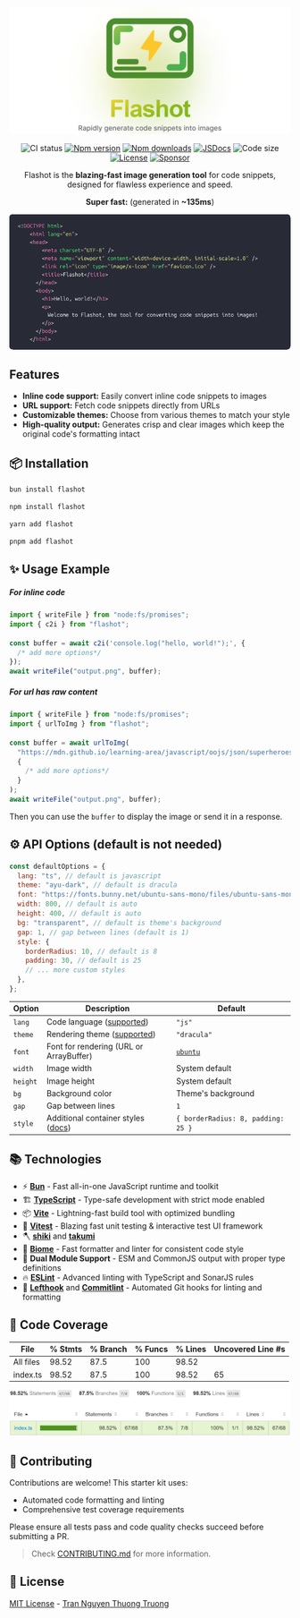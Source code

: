 <div align="center">

<picture>
    <source media="(prefers-color-scheme: dark)" srcset="./public/banner_dark.png">
    <img alt="Line banner" src="./public/banner_light.png">
</picture>

![CI status](https://img.shields.io/github/actions/workflow/status/thuongtruong109/flashot/ci.yml?branch=main&label=ci&logo=github&style=flat&colorA=080f12&colorB=1fa669)
[![Npm version](https://img.shields.io/npm/v/flashot?style=flat&label=version&colorA=080f12&colorB=1fa669&logo=npm)](https://npmjs.com/package/flashot)
[![Npm downloads](https://img.shields.io/npm/dm/flashot?style=flat&logo=jsr&colorA=080f12&colorB=1fa669)](https://npmjs.com/package/flashot)
[![JSDocs](https://img.shields.io/badge/jsdocs-reference-080f12?style=flat&logo=javascript&colorA=080f12&colorB=1fa669)](https://www.jsdocs.io/package/vite-unbundled)
![Code size](https://img.shields.io/github/languages/code-size/thuongtruong109/flashot?style=flat&logo=bun&colorA=080f12&colorB=1fa669)
[![License](https://img.shields.io/github/license/thuongtruong109/flashot.svg?style=flat&colorA=080f12&colorB=1fa669)](https://github.com/antfu/vite-unbundled/blob/main/LICENSE)
[![Sponsor](https://img.shields.io/badge/sponsor-1fa669?logo=githubsponsors&labelColor=080f12)](https://github.com/sponsors/thuongtruong109)

Flashot is the **blazing-fast image generation tool** for code snippets, designed for flawless experience and speed.

</div>

<div align="center">

**Super fast:** (generated in **~135ms**)

  <img src="./test/.snapshot/demo.png" alt="Example output" />
</div>

## Features

- **Inline code support:** Easily convert inline code snippets to images
- **URL support:** Fetch code snippets directly from URLs
- **Customizable themes:** Choose from various themes to match your style
- **High-quality output:** Generates crisp and clear images which keep the original code's formatting intact

## 📦 Installation

```bash
bun install flashot
```

```bash
npm install flashot
```

```bash
yarn add flashot
```

```bash
pnpm add flashot
```

## ✨ Usage Example

##### For inline code

```js
import { writeFile } from "node:fs/promises";
import { c2i } from "flashot";

const buffer = await c2i('console.log("hello, world!");', {
  /* add more options*/
});
await writeFile("output.png", buffer);
```

##### For url has raw content

```js
import { writeFile } from "node:fs/promises";
import { urlToImg } from "flashot";

const buffer = await urlToImg(
  "https://mdn.github.io/learning-area/javascript/oojs/json/superheroes.json",
  {
    /* add more options*/
  }
);
await writeFile("output.png", buffer);
```

Then you can use the `buffer` to display the image or send it in a response.

## ⚙️ API Options (default is not needed)

```js
const defaultOptions = {
  lang: "ts", // default is javascript
  theme: "ayu-dark", // default is dracula
  font: "https://fonts.bunny.net/ubuntu-sans-mono/files/ubuntu-sans-mono-latin-400-normal.woff2", // custom font
  width: 800, // default is auto
  height: 400, // default is auto
  bg: "transparent", // default is theme's background
  gap: 1, // gap between lines (default is 1)
  style: {
    borderRadius: 10, // default is 8
    padding: 30, // default is 25
    // ... more custom styles
  },
};
```

| Option   | Description                                                                              | Default                                                                                            |
| -------- | ---------------------------------------------------------------------------------------- | -------------------------------------------------------------------------------------------------- |
| `lang`   | Code language ([supported](https://shiki.style/languages))                               | `"js"`                                                                                             |
| `theme`  | Rendering theme ([supported](https://shiki.style/themes))                                | `"dracula"`                                                                                        |
| `font`   | Font for rendering (URL or ArrayBuffer)                                                  | [`ubuntu`](https://fonts.bunny.net/ubuntu-sans-mono/files/ubuntu-sans-mono-latin-400-normal.woff2) |
| `width`  | Image width                                                                              | System default                                                                                     |
| `height` | Image height                                                                             | System default                                                                                     |
| `bg`     | Background color                                                                         | Theme's background                                                                                 |
| `gap`    | Gap between lines                                                                        | `1`                                                                                                |
| `style`  | Additional container styles ([docs](https://takumi.kane.tw/docs/deep-dives/stylesheets)) | `{ borderRadius: 8, padding: 25 }`                                                                 |

## 📚 Technologies

- ⚡ **[Bun](https://bun.sh)** - Fast all-in-one JavaScript runtime and toolkit
- 🏗️ **[TypeScript](https://www.typescriptlang.org/)** - Type-safe development with strict mode enabled
- 📦 **[Vite](https://vitejs.dev/)** - Lightning-fast build tool with optimized bundling
- 🔋 **[Vitest](https://vitest.dev/)** - Blazing fast unit testing & interactive test UI framework
- 🪓 **[shiki](https://github.com/shikijs/shiki)** and **[takumi](https://github.com/kane50613/takumi)**
- 📝 **[Biome](https://biomejs.dev/)** - Fast formatter and linter for consistent code style
- 🚀 **Dual Module Support** - ESM and CommonJS output with proper type definitions
- 🔥 **[ESLint](https://eslint.org/)** - Advanced linting with TypeScript and SonarJS rules
- 🧩 **[Lefthook](https://github.com/evilmartians/lefthook)** and **[Commitlint](https://commitlint.js.org/)** - Automated Git hooks for linting and formatting

## 🧪 Code Coverage

| File      | % Stmts | % Branch | % Funcs | % Lines | Uncovered Line #s |
| --------- | ------- | -------- | ------- | ------- | ----------------- |
| All files | 98.52   | 87.5     | 100     | 98.52   |
| index.ts  | 98.52   | 87.5     | 100     | 98.52   | 65                |

![Coverage](./public/coverage.png)

## 🤝 Contributing

Contributions are welcome! This starter kit uses:

- Automated code formatting and linting
- Comprehensive test coverage requirements

Please ensure all tests pass and code quality checks succeed before submitting a PR.

> Check [CONTRIBUTING.md](./.github/CONTRIBUTING.md) for more information.

## 📄 License

[MIT License](./LICENSE) - [Tran Nguyen Thuong Truong](mailto:thuongtruongofficial@gmail.com)

<!-- https://github.com/bunup/bunup -->
<!-- https://github.com/pedro199288/bun-library-starter -->
